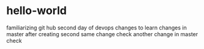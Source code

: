 # hello-world
familiarizing git hub
second day of devops
changes to learn
changes in master after creating second
same change check
another change in master check
